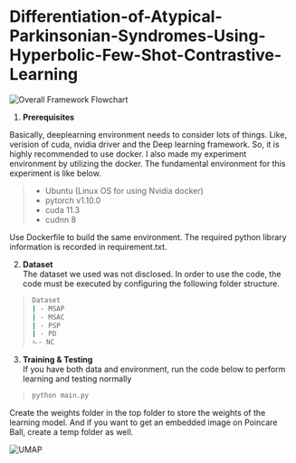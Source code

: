 # Differentiation-of-Atypical-Parkinsonian-Syndromes-Using-Hyperbolic-Few-Shot-Contrastive-Learning
![Overall Framework Flowchart](https://github.com/asd147asd147/Differentiation-of-Atypical-Parkinsonian-Syndromes-Using-Hyperbolic-Few-Shot-Contrastive-Learning/assets/55697983/1761ccb9-600f-4229-890b-b5bf38271015)

1. **Prerequisites**</br>

Basically, deeplearning environment needs to consider lots of things.
Like, verision of cuda, nvidia driver and the Deep learning framework.
So, it is highly recommended to use docker.
I also made my experiment environment by utilizing the docker.
The fundamental environment for this experiment is like below.
> - Ubuntu (Linux OS for using Nvidia docker)
> - pytorch v1.10.0
> - cuda 11.3
> - cudnn 8  

Use Dockerfile to build the same environment. The required python library information is recorded in requirement.txt.

2. **Dataset**</br>
The dataset we used was not disclosed. In order to use the code, the code must be executed by configuring the following folder structure.

>```bash
> Dataset
> | - MSAP
> | - MSAC
> | - PSP
> | - PD
> ㄴ- NC
> ```



3. **Training & Testing**</br>
If you have both data and environment, run the code below to perform learning and testing normally
> ```bash
> python main.py
> ```

Create the weights folder in the top folder to store the weights of the learning model. And if you want to get an embedded image on Poincare Ball, create a temp folder as well.

![UMAP](https://github.com/asd147asd147/Differentiation-of-Atypical-Parkinsonian-Syndromes-Using-Hyperbolic-Few-Shot-Contrastive-Learning/assets/55697983/50760997-e5e7-4b70-a90d-928248574cfb)
